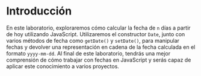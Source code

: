 # Introducción

En este laboratorio, exploraremos cómo calcular la fecha de `n` días a partir de hoy utilizando JavaScript. Utilizaremos el constructor `Date`, junto con varios métodos de fecha como `getDate()` y `setDate()`, para manipular fechas y devolver una representación en cadena de la fecha calculada en el formato `yyyy-mm-dd`. Al final de este laboratorio, tendrás una mejor comprensión de cómo trabajar con fechas en JavaScript y serás capaz de aplicar este conocimiento a varios proyectos.
